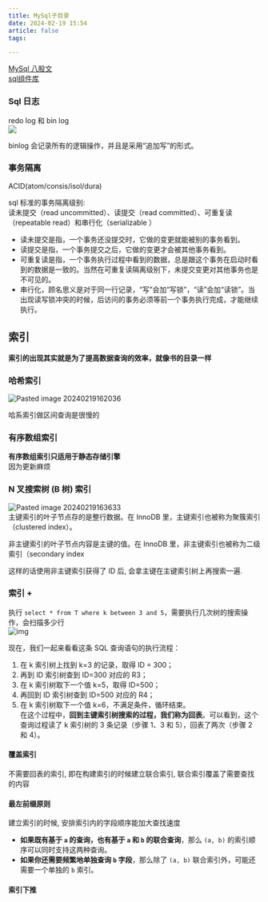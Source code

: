 ```yaml
---
title: MySql子目录
date: 2024-02-19 15:54
article: false
tags: 

---
```


[MySql 八股文](MySql%20八股文)  
[sql组件库](sql组件库)
### Sql 日志
redo log 和 bin log  
![](http://oss.naglfar28.com/naglfar28/202402191649927.png)

binlog 会记录所有的逻辑操作，并且是采用“追加写”的形式。

### 事务隔离
ACID(atom/consis/isol/dura)

sql 标准的事务隔离级别:  
读未提交（read uncommitted）、读提交（read committed）、可重复读（repeatable read）和串行化（serializable ）
- 读未提交是指，一个事务还没提交时，它做的变更就能被别的事务看到。
- 读提交是指，一个事务提交之后，它做的变更才会被其他事务看到。
- 可重复读是指，一个事务执行过程中看到的数据，总是跟这个事务在启动时看到的数据是一致的。当然在可重复读隔离级别下，未提交变更对其他事务也是不可见的。
- 串行化，顾名思义是对于同一行记录，“写”会加“写锁”，“读”会加“读锁”。当出现读写锁冲突的时候，后访问的事务必须等前一个事务执行完成，才能继续执行。

## 索引
**索引的出现其实就是为了提高数据查询的效率，就像书的目录一样**
### 哈希索引
![Pasted image 20240219162036](http://oss.naglfar28.com/naglfar28/202402191649928.png)

哈系索引做区间查询是很慢的

### 有序数组索引
**有序数组索引只适用于静态存储引擎**  
因为更新麻烦

### N 叉搜索树 (B 树) 索引
![Pasted image 20240219163633](http://oss.naglfar28.com/naglfar28/202402191649929.png)  
主键索引的叶子节点存的是整行数据。在 InnoDB 里，主键索引也被称为聚簇索引（clustered index）。

非主键索引的叶子节点内容是主键的值。在 InnoDB 里，非主键索引也被称为二级索引（secondary index

这样的话使用非主键索引获得了 ID 后, 会拿主键在主键索引树上再搜索一遍.

### 索引 +
执行 `select * from T where k between 3 and 5`，需要执行几次树的搜索操作，会扫描多少行  
![img](http://oss.naglfar28.com/naglfar28/202402191649930.png)  
  
现在，我们一起来看看这条 SQL 查询语句的执行流程：
1. 在 k 索引树上找到 k=3 的记录，取得 ID = 300；
2. 再到 ID 索引树查到 ID=300 对应的 R3；
3. 在 k 索引树取下一个值 k=5，取得 ID=500；
4. 再回到 ID 索引树查到 ID=500 对应的 R4；
5. 在 k 索引树取下一个值 k=6，不满足条件，循环结束。  
在这个过程中，**回到主键索引树搜索的过程，我们称为回表**。可以看到，这个查询过程读了 k 索引树的 3 条记录（步骤 1、3 和 5），回表了两次（步骤 2 和 4）。  


#### 覆盖索引
不需要回表的索引, 即在构建索引的时候建立联合索引, 联合索引覆盖了需要查找的内容
#### 最左前缀原则
建立索引的时候, 安排索引内的字段顺序能加大查找速度
- **如果既有基于 `a` 的查询，也有基于 `a` 和 `b` 的联合查询**，那么 `(a, b)` 的索引顺序可以同时支持这两种查询。
- **如果你还需要频繁地单独查询 `b` 字段**，那么除了 `(a, b)` 联合索引外，可能还需要一个单独的 `b` 索引。
#### 索引下推


